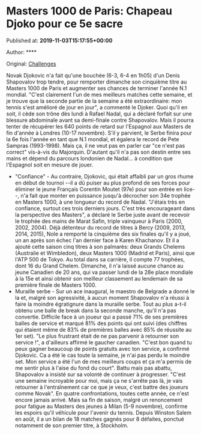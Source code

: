 
# Masters 1000 de Paris: Chapeau Djoko pour ce 5e sacre

Published at: **2019-11-03T15:17:55+00:00**

Author: ****

Original: [Challenges](https://www.challenges.fr/sport/novak-djokovic-remporte-le-masters-1000-de-paris-pour-la-5e-fois_682978)

Novak Djokovic n'a fait qu'une bouchée (6-3, 6-4 en 1h05) d'un Denis Shapovalov trop tendre, pour remporter dimanche son cinquième titre au Masters 1000 de Paris et augmenter ses chances de terminer l'année N.1 mondial.
"C'est clairement l'un de mes meilleurs matches cette semaine, et je trouve que la seconde partie de la semaine a été extraordinaire: mon tennis s'est amélioré de jour en jour", a commenté le Djoker.
Quoi qu'il en soit, il cède son trône dès lundi à Rafael Nadal, qui a déclaré forfait sur une blessure abdominale avant sa demi-finale contre Shapovalov. Mais il pourra tenter de récupérer les 640 points de retard sur l'Espagnol aux Masters de fin d'année à Londres (10-17 novembre). S'il y parvient, le Serbe finira pour la 6e fois l'année en tant que N.1 mondial, et égalera le record de Pete Sampras (1993-1998).
Mais ça, il ne veut pas en parler car "ce n'est pas correct" vis-à-vis du Majorquin.
D'autant qu'il n'a pas son destin entre ses mains et dépend du parcours londonien de Nadal... à condition que l'Espagnol soit en mesure de jouer.
- "Confiance" -
Au contraire, Djokovic, qui était affaibli par un gros rhume en début de tournoi --il a dû puiser au plus profond de ses forces pour éliminer le jeune Français Corentin Moutet (97e) pour son entrée en lice--, n'a fait que monter en puissance jusqu'à décrocher son 34e trophée en Masters 1000, à une longueur du record de Nadal.
"J'étais très en confiance, surtout ces trois derniers jours. C'est très encourageant dans la perspective des Masters", a déclaré le Serbe juste avant de recevoir le trophée des mains de Marat Safin, triple vainqueur à Paris (2000, 2002, 2004).
Déjà détenteur du record de titres à Bercy (2009, 2013, 2014, 2015), Nole a remporté la cinquième des six finales qu'il y a joué, un an après son échec l'an dernier face à Karen Khachanov.
Et il a ajouté cette saison cinq titres à son palmarès: deux Grands Chelems (Australie et Wimbledon), deux Masters 1000 (Madrid et Paris), ainsi que l'ATP 500 de Tokyo.
Au total dans sa carrière, il compte 77 trophées, dont 16 du Grand Chelem.
Dimanche, il n'a laissé aucune chance au jeune Canadien de 20 ans, qui va passer lundi de la 28e place mondiale à la 15e et ainsi obtenir son meilleur classement au lendemain de sa première finale de Masters 1000.
- Muraille serbe -
Sur un ace inaugural, le maestro de Belgrade a donné le la et, malgré son agressivité, à aucun moment Shapovalov n'a réussi à faire la moindre égratignure dans la muraille serbe. Tout au plus a-t-il obtenu une balle de break dans la seconde manche, qu'il n'a pas convertie.
Difficile face à un joueur qui a passé 71% de ses premières balles de service et marqué 81% des points qui ont suivi (des chiffres qui étaient même de 83% de premières balles avec 85% de réussite au 1er set).
"Le plus frustrant était de ne pas parvenir à retourner son service !", a d'ailleurs affirmé le gaucher canadien.
"C'est bon quand tu peux gagner beaucoup de points gratuits avec ton service, a confirmé Djokovic. Ca a été le cas toute la semaine, je n'ai pas perdu le moindre set. Mon service a été l'un de mes meilleurs coups et ça m'a permis de me sentir plus à l'aise du fond du court".
Battu mais pas abattu, Shapovalov a insisté sur sa volonté de continuer à progresser. "C'est une semaine incroyable pour moi, mais ça ne s'arrête pas là, je vais retourner à l'entraînement car ce que je veux, c'est battre des joueurs comme Novak".
En quatre confrontations, toutes cette année, ce n'est encore jamais arrivé. Mais sa fin de saison, malgré un renoncement pour fatigue au Masters des jeunes à Milan (5-9 novembre), confirme les espoirs qu'il véhicule pour l'avenir du tennis.
Depuis Winston Salem en août, il a un bilan de 18 matches gagnés pour 8 défaites, ponctué notamment de son premier titre, à Stockholm.
